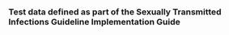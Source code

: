 ### Test data defined as part of the Sexually Transmitted Infections Guideline Implementation Guide
